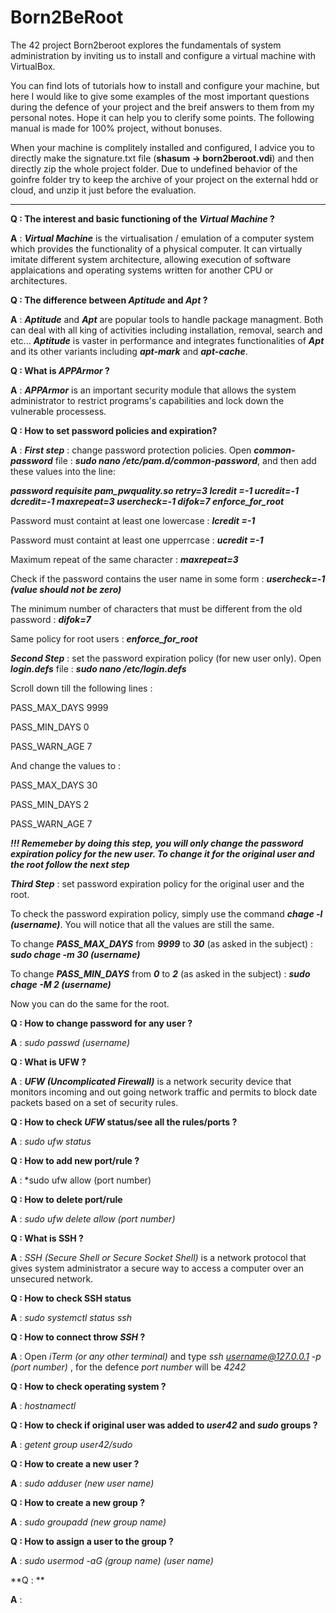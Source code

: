 # Born2BeRoot

The 42 project Born2beroot explores the fundamentals of system administration by inviting us to install and configure a virtual machine with VirtualBox.

You can find lots of tutorials how to install and configure your machine, but here I would like to give some examples of the most important questions during the defence of your project and the breif answers to them from my personal notes. Hope it can help you to clerify some points. The following manual is made for 100% project, without bonuses.


When your machine is complitely installed and configured, I advice you to directly make the signature.txt file (**shasum -> born2beroot.vdi**) and then directly zip the whole project folder. Due to undefined behavior of the goinfre folder try to keep the archive of your project on the external hdd or cloud, and unzip it just before the evaluation. 

-----------------------------------------------------------------------------------------------------------------------------------------------------------

**Q : The interest and basic functioning of the ***Virtual Machine*** ?**

**A** : ***Virtual Machine*** is the virtualisation / emulation of a computer system which provides the functionality of a physical computer. It can virtually imitate different system architecture, allowing execution  of software applaications and operating systems written for another CPU or architectures.

**Q : The difference between ***Aptitude*** and ***Apt*** ?**

**A** : ***Aptitude*** and ***Apt*** are popular tools to handle package managment. Both can deal with all king of activities including installation, removal, search and etc... ***Aptitude*** is vaster in performance and integrates functionalities of ***Apt*** and its other variants including ***apt-mark*** and ***apt-cache***.

**Q : What is ***APPArmor*** ?**

**A** :  ***APPArmor*** is an important security module that allows the system administrator to restrict programs's capabilities and lock down the vulnerable processess.

**Q : How to set password policies and expiration?**

**A** : ***First step*** : change password protection policies. 
Open  ***common-password*** file :  ***sudo nano /etc/pam.d/common-password***, and then add these values into the line:

***password    requisite         pam_pwquality.so retry=3 lcredit =-1 ucredit=-1 dcredit=-1 maxrepeat=3 usercheck=-1 difok=7 enforce_for_root***

Password must containt at least one lowercase : ***lcredit =-1***

Password must containt at least one upperrcase : ***ucredit =-1***

Maximum repeat of the same character : ***maxrepeat=3***

Check if the password contains the user name in some form : ***usercheck=-1 (value should not be zero)*** 

The minimum number of characters that must be different from the old password : ***difok=7***

Same policy for root users : ***enforce_for_root***

***Second Step*** : set the password expiration policy (for new user only).
Open ***login.defs*** file : ***sudo nano /etc/login.defs***

Scroll down till the following lines :

PASS_MAX_DAYS 9999

PASS_MIN_DAYS 0

PASS_WARN_AGE 7

And change the values to :

PASS_MAX_DAYS 30

PASS_MIN_DAYS 2

PASS_WARN_AGE 7

***!!! Rememeber by doing this step, you will only change the password expiration policy for the new user. To change it for the original user and the root follow the next step***

***Third Step*** : set password expiration policy for the original user and the root.

To check the password expiration policy, simply use the command ***chage -l (username)***. You will notice that all the values are still the same.

To change ***PASS_MAX_DAYS*** from ***9999*** to ***30*** (as asked in the subject) : ***sudo chage -m 30 (username)***

To change ***PASS_MIN_DAYS*** from ***0*** to ***2*** (as asked in the subject) : ***sudo chage -M 2 (username)***

Now you can do the same for the root.

**Q : How to change password for any user ?**

**A** : *sudo passwd (username)*

**Q : What is UFW ?**

**A** : ***UFW (Uncomplicated Firewall)*** is a network security device that monitors incoming and out going network traffic and permits to block date packets based on a set of security rules.

**Q : How to check  *UFW* status/see all the rules/ports ?**

**A** : *sudo ufw status*

**Q : How to add new port/rule ?**

**A** : *sudo ufw allow (port number) 

**Q : How to delete port/rule** 

**A** : *sudo ufw delete allow (port number)*

**Q : What is SSH ?**

**A** : *SSH (Secure Shell or Secure Socket Shell)* is a network protocol that gives system administrator  a secure way to access a computer over an unsecured network. 

**Q : How to check SSH status**

**A** : *sudo systemctl status ssh*

**Q : How to connect throw *SSH* ?**

**A** : Open *iTerm (or any other terminal)* and type *ssh username@127.0.0.1 -p (port number)* , for the defence *port number* will be *4242*

**Q : How to check operating system ?**

**A** : *hostnamectl*

**Q : How to check if original user was added to *user42* and *sudo* groups ?**

**A** : *getent group user42/sudo*

**Q : How to create a new user ?**

**A** : *sudo adduser (new user name)*

**Q : How to create a new group ?**

**A** : *sudo groupadd (new group name)*

**Q : How to assign a user to the group ?**

**A** : *sudo usermod -aG (group name) (user name)*

**Q : **

**A** :

